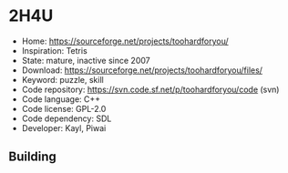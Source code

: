 # 2H4U

- Home: https://sourceforge.net/projects/toohardforyou/
- Inspiration: Tetris
- State: mature, inactive since 2007
- Download: https://sourceforge.net/projects/toohardforyou/files/
- Keyword: puzzle, skill
- Code repository: https://svn.code.sf.net/p/toohardforyou/code (svn)
- Code language: C++
- Code license: GPL-2.0
- Code dependency: SDL
- Developer: Kayl, Piwai

## Building
